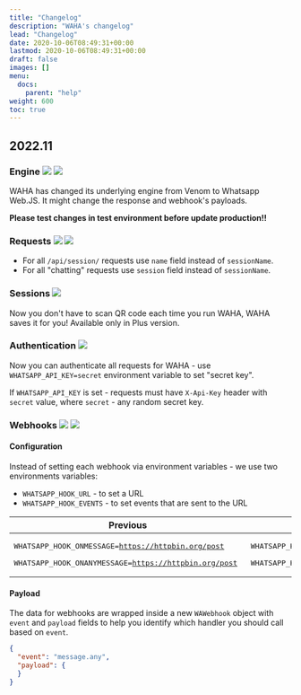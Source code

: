 ```yaml
---
title: "Changelog"
description: "WAHA's changelog"
lead: "Changelog"
date: 2020-10-06T08:49:31+00:00
lastmod: 2020-10-06T08:49:31+00:00
draft: false
images: []
menu:
  docs:
    parent: "help"
weight: 600
toc: true
---
```


## 2022.11
### Engine ![](/images/versions/core.png) ![](/images/versions/plus.png)
WAHA has changed its underlying engine from Venom to Whatsapp Web.JS. It might change the response and webhook's payloads.

**Please test changes in test environment before update production!!**

### Requests ![](/images/versions/core.png) ![](/images/versions/plus.png)
- For all `/api/session/` requests use `name` field instead of `sessionName`.
- For all "chatting" requests use `session` field instead of `sessionName`.

### Sessions ![](/images/versions/plus.png)
Now you don't have to scan QR code each time you run WAHA, WAHA saves it for you! Available only in Plus version.

### Authentication ![](/images/versions/plus.png)
Now you can authenticate all requests for WAHA - use `WHATSAPP_API_KEY=secret` environment variable to set "secret key".

If `WHATSAPP_API_KEY` is set - requests must have `X-Api-Key` header with `secret` value, where `secret` - any random secret key.

### Webhooks ![](/images/versions/core.png) ![](/images/versions/plus.png)
#### Configuration

Instead of setting each webhook via environment variables - we use two environments variables:

- `WHATSAPP_HOOK_URL` - to set a URL
- `WHATSAPP_HOOK_EVENTS` - to set events that are sent to the URL

| Previous                                                                                                             | Current                                                                                            |
|----------------------------------------------------------------------------------------------------------------------|----------------------------------------------------------------------------------------------------|
| <pre>WHATSAPP_HOOK_ONMESSAGE=https://httpbin.org/post <br>WHATSAPP_HOOK_ONANYMESSAGE=https://httpbin.org/post </pre> | <pre>WHATSAPP_HOOK_URL=https://httpbin.org/post <br>WHATSAPP_HOOK_EVENTS=message,message.any</pre> |

#### Payload

The data for webhooks are wrapped inside a new `WAWebhook` object with `event` and `payload` fields to help you identify
which handler you should call based on `event`.

```json
{
  "event": "message.any",
  "payload": {
  }
}
```
